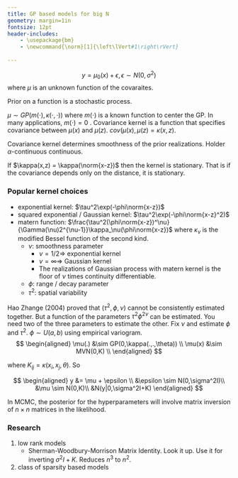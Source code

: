 ```yaml
---
title: GP based models for big N
geometry: margin=1in
fontsize: 12pt
header-includes: 
    - \usepackage{bm}
    - \newcommand{\norm}[1]{\left\lVert#1\right\rVert}
        
---
```


$$
  y = \mu_0(x) + \epsilon, \epsilon \sim N(0,\sigma^2)
$$
where $\mu$ is an unknown function of the covaraites.

Prior on a function is a stochastic process.

$\mu \sim GP(m(\cdot),\kappa(\cdot,\cdot))$ where $m(\cdot)$ is a known function to center the GP. In many applications, $m(\cdot)=0$ . Covariance kernel is a function that specifies covariance between $\mu(x)$ and $\mu(z)$. $cov(\mu(x),\mu(z) = \kappa(x,z)$.

Covariance kernel determines smoothness of the prior realizations. Holder $\alpha$-continuous continuous.

If $\kappa(x,z) = \kappa(\norm{x-z})$ then the kernel is stationary. That is if the covariance depends only on the distance, it is stationary.

### Popular kernel choices

- exponential kernel: $\tau^2\exp(-\phi\norm{x-z})$
- squared exponential / Gaussian kernel: $\tau^2\exp(-\phi\norm{x-z}^2)$
- matern function: $\frac{\tau^2(\phi\norm{x-z})^\nu}{\Gamma(\nu)2^{\nu-1}}\kappa_\nu(\phi\norm{x-z})$ where $\kappa_\nu$ is the modified Bessel function of the second kind.
    - $\nu$: smoothness parameter
        - $\nu=1/2 \Rightarrow$ exponential kernel
        - $\nu=\infty \Rightarrow$ Gaussian kernel
        - The realizations of Gaussian process with matern kernel is the floor of $\nu$ times continuity differentiable.
    - $\phi$: range / decay parameter
    - $\tau^2$: spatial variability

Hao Zhange (2004) proved that $(\tau^2,\phi,\nu)$ cannot be consistently estimated together. But a function of the parameters $\tau^2\phi^{2\nu}$ can be estimated. You need two of the three parameters to estimate the other. Fix $\nu$ and estimate $\phi$ and $\tau^2$. $\phi \sim U(a,b)$ using empirical variogram.
$$
\begin{aligned}
  \mu(.) &\sim GP(0,\kappa(.,.,\theta)) \\
  \mu(x) &\sim MVN(0,K) \\
\end{aligned}
$$

where $K_{ij} = \kappa(x_i,x_j,\theta)$. So 

$$
\begin{aligned}
  y &= \mu + \epsilon \\
  &\epsilon \sim N(0,\sigma^2I)\\
  &\mu \sim N(0,K)\\
  &N(y|0,\sigma^2I+K)
\end{aligned}
$$

In MCMC, the posterior for the hyperparameters will involve matrix inversion of $n\times n$ matrices in the likelihood.

### Research

1. low rank models
    - Sherman-Woodbury-Morrison Matrix Identity. Look it up. Use it for inverting $\sigma^2I + K$. Reduces $n^3$ to $n^2$.
2. class of sparsity based models
